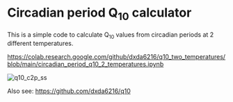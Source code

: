 # Circadian period Q<sub>10</sub> calculator
This is a simple code to calculate Q<sub>10</sub> values from circadian periods at 2 different temperatures.

https://colab.research.google.com/github/dxda6216/q10_two_temperatures/blob/main/circadian_period_q10_2_temperatures.ipynb

![q10_c2p_ss](https://user-images.githubusercontent.com/101025597/157001377-cf9b5dd5-f291-4619-96bf-367f33c270a1.png)

Also see:
https://github.com/dxda6216/q10
